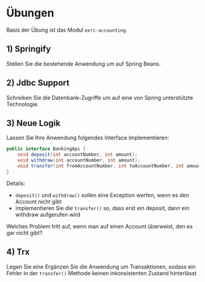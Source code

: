 # Übungen

Basis der Übung ist das Modul `exrc-accounting`.

## 1) Springify

Stellen Sie die bestehende Anwendung um auf Spring Beans.

## 2) Jdbc Support

Schreiben Sie die Datenbank-Zugriffe um auf eine von Spring unterstützte Technologie.

## 3) Neue Logik

Lassen Sie Ihre Anwendung folgendes Interface implementieren:

````java
public interface BankingApi {
    void deposit(int accountNumber, int amount);
    void withdraw(int accountNumber, int amount);
    void transfer(int fromAccountNumber, int toAccountNumber, int amount);
}

````

Details:
- `deposit()` und `withdraw()` sollen eine Exception werfen, wenn es den Account nicht gibt
- implementieren Sie die `transfer()` so, dass erst ein deposit, dann ein withdraw
aufgerufen wird

Welches Problem tritt auf, wenn man auf einen Account überweist, den es gar nicht gibt?

## 4) Trx

Legen Sie eine 
Ergänzen Sie die Anwendung um Transaktionen, sodass ein Fehler in der
`transfer()` Methode keinen inkonsistenten Zustand hinterlässt